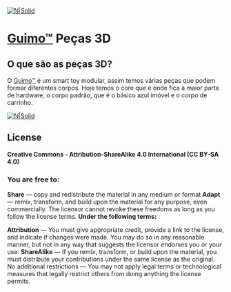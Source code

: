 [![N|Solid](http://i.imgur.com/PXORtkB.jpg)](https://guimo.toys)
# [Guimo&trade;] Peças 3D

## O que são as peças 3D?
O [Guimo&trade;] é um smart toy modular, assim temos várias peças que podem formar diferentes corpos. Hoje temos o core que é onde fica a maior parte de hardware, o corpo padrão, que é o básico azul imóvel e o corpo de carrinho.

[![N|Solid](http://i.imgur.com/hCm5tRC.png)](https://guimo.toys) 

## License
**Creative Commons - Attribution-ShareAlike 4.0 International (CC BY-SA 4.0)**

### You are free to:

**Share** — copy and redistribute the material in any medium or format
**Adapt** — remix, transform, and build upon the material
for any purpose, even commercially.
The licensor cannot revoke these freedoms as long as you follow the license terms.
**Under the following terms:**

**Attribution** — You must give appropriate credit, provide a link to the license, and indicate if changes were made. You may do so in any reasonable manner, but not in any way that suggests the licensor endorses you or your use.
**ShareAlike** — If you remix, transform, or build upon the material, you must distribute your contributions under the same license as the original.
No additional restrictions — You may not apply legal terms or technological measures that legally restrict others from doing anything the license permits. 

[Guimo&trade;]: <https://guimo.toys>
